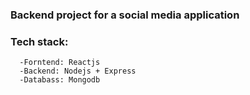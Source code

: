 ### Backend project for a social media application

### Tech stack: 

      -Forntend: Reactjs
      -Backend: Nodejs + Express
      -Databass: Mongodb
